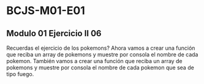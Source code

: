 # BCJS-M01-E01

## Modulo 01 Ejercicio II 06

Recuerdas el ejercicio de los pokemons? Ahora vamos a crear una función que reciba un array de pokemons y muestre por consola el nombre de cada pokemon.
 También vamos a crear una función que reciba un array de pokemons y muestre por consola el nombre de cada pokemon que sea de tipo fuego.
 